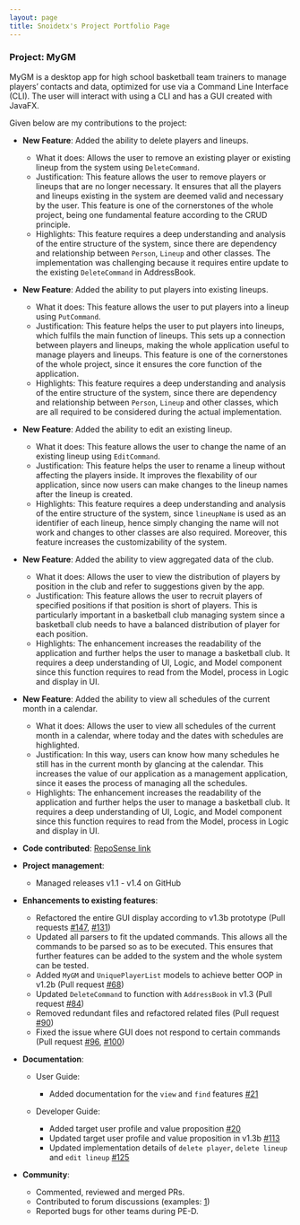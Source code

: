 ```yaml
---
layout: page
title: Snoidetx's Project Portfolio Page
---
```

### Project: MyGM

MyGM is a desktop app for high school basketball team trainers to manage players’ contacts and data, optimized for use
via a Command Line Interface (CLI). The user will interact with using a CLI and has a GUI created with JavaFX.

Given below are my contributions to the project:

* **New Feature**: Added the ability to delete players and lineups.
  * What it does: Allows the user to remove an existing player or existing lineup from the system using `DeleteCommand`.
  * Justification: This feature allows the user to remove players or lineups that are no longer necessary. It ensures that all the players and lineups existing in the system are deemed valid and necessary by the user. This feature is one of the cornerstones of the whole project, being one fundamental feature according to the CRUD principle.
  * Highlights: This feature requires a deep understanding and analysis of the entire structure of the system, since there are dependency and relationship between `Person`, `Lineup` and other classes. The implementation was challenging because it requires entire update to the existing `DeleteCommand` in AddressBook.

* **New Feature**: Added the ability to put players into existing lineups.
  * What it does: This feature allows the user to put players into a lineup using `PutCommand`.
  * Justification: This feature helps the user to put players into lineups, which fulfils the main function of lineups. This sets up a connection between players and lineups, making the whole application useful to manage players and lineups. This feature is one of the cornerstones of the whole project, since it ensures the core function of the application.
  * Highlights: This feature requires a deep understanding and analysis of the entire structure of the system, since there are dependency and relationship between `Person`, `Lineup` and other classes, which are all required to be considered during the actual implementation.

* **New Feature**: Added the ability to edit an existing lineup.
  * What it does: This feature allows the user to change the name of an existing lineup using `EditCommand`.
  * Justification: This feature helps the user to rename a lineup without affecting the players inside. It improves the flexability of our application, since now users can make changes to the lineup names after the lineup is created.
  * Highlights: This feature requires a deep understanding and analysis of the entire structure of the system, since `lineupName` is used as an identifier of each lineup, hence simply changing the name will not work and changes to other classes are also required. Moreover, this feature increases the customizability of the system.

* **New Feature**: Added the ability to view aggregated data of the club.
  * What it does: Allows the user to view the distribution of players by position in the club and refer to suggestions given by the app.
  * Justification: This feature allows the user to recruit players of specified positions if that position is short of players. This is particularly important in a basketball club managing system since a basketball club needs to have a balanced distribution of player for each position.
  * Highlights: The enhancement increases the readability of the application and further helps the user to manage a basketball club. It requires a deep understanding of UI, Logic, and Model component since this function requires to read from the Model, process in Logic and display in UI.

* **New Feature**: Added the ability to view all schedules of the current month in a calendar.
  * What it does: Allows the user to view all schedules of the current month in a calendar, where today and the dates with schedules are highlighted.
  * Justification: In this way, users can know how many schedules he still has in the current month by glancing at the calendar. This increases the value of our application as a management application, since it eases the process of managing all the schedules.
  * Highlights: The enhancement increases the readability of the application and further helps the user to manage a basketball club. It requires a deep understanding of UI, Logic, and Model component since this function requires to read from the Model, process in Logic and display in UI.

* **Code contributed**: [RepoSense link](https://nus-cs2103-ay2122s2.github.io/tp-dashboard/?search=&sort=groupTitle&sortWithin=title&timeframe=commit&mergegroup=&groupSelect=groupByRepos&breakdown=true&checkedFileTypes=docs~functional-code~test-code~other&since=2022-02-18&tabOpen=true&tabType=authorship&tabAuthor=snoidetx&tabRepo=AY2122S2-CS2103-F09-1%2Ftp%5Bmaster%5D&authorshipIsMergeGroup=false&authorshipFileTypes=docs~functional-code~test-code&authorshipIsBinaryFileTypeChecked=false)

* **Project management**:
  * Managed releases v1.1 - v1.4 on GitHub

* **Enhancements to existing features**:
  * Refactored the entire GUI display according to v1.3b prototype (Pull requests [#147](https://github.com/AY2122S2-CS2103-F09-1/tp/pull/147), [#131](https://github.com/AY2122S2-CS2103-F09-1/tp/pull/131))
  * Updated all parsers to fit the updated commands. This allows all the commands to be parsed so as to be executed. This ensures that further features can be added to the system and the whole system can be tested.
  * Added `MyGM` and `UniquePlayerList` models to achieve better OOP in v1.2b (Pull request [#68](https://github.com/AY2122S2-CS2103-F09-1/tp/pull/68))
  * Updated `DeleteCommand` to function with `AddressBook` in v1.3 (Pull request [#84](https://github.com/AY2122S2-CS2103-F09-1/tp/pull/84))
  * Removed redundant files and refactored related files (Pull request [#90](https://github.com/AY2122S2-CS2103-F09-1/tp/pull/90))
  * Fixed the issue where GUI does not respond to certain commands (Pull request [#96](https://github.com/AY2122S2-CS2103-F09-1/tp/pull/96), [#100](https://github.com/AY2122S2-CS2103-F09-1/tp/pull/100))

* **Documentation**:
  * User Guide:
    * Added documentation for the `view` and `find` features [#21](https://github.com/AY2122S2-CS2103-F09-1/tp/pull/21)

  * Developer Guide:
    * Added target user profile and value proposition [#20](https://github.com/AY2122S2-CS2103-F09-1/tp/pull/20)
    * Updated target user profile and value proposition in v1.3b [#113](https://github.com/AY2122S2-CS2103-F09-1/tp/pull/113)
    * Updated implementation details of `delete player`, `delete lineup` and `edit lineup` [#125](https://github.com/AY2122S2-CS2103-F09-1/tp/pull/125)

* **Community**:
  * Commented, reviewed and merged PRs.
  * Contributed to forum discussions (examples: [1](https://github.com/nus-cs2103-AY2122S2/forum/issues/159))
  * Reported bugs for other teams during PE-D.
